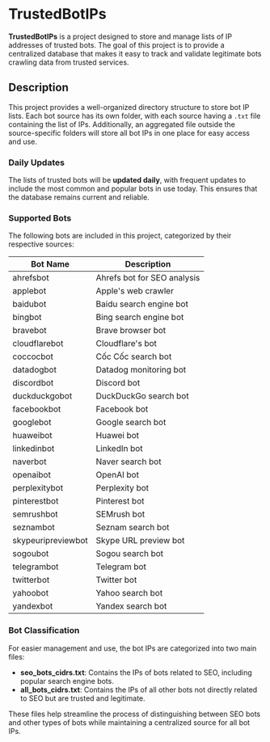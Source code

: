 # TrustedBotIPs

**TrustedBotIPs** is a project designed to store and manage lists of IP addresses of trusted bots. The goal of this project is to provide a centralized database that makes it easy to track and validate legitimate bots crawling data from trusted services.

## Description

This project provides a well-organized directory structure to store bot IP lists. Each bot source has its own folder, with each source having a `.txt` file containing the list of IPs. Additionally, an aggregated file outside the source-specific folders will store all bot IPs in one place for easy access and use.

### Daily Updates

The lists of trusted bots will be **updated daily**, with frequent updates to include the most common and popular bots in use today. This ensures that the database remains current and reliable.

### Supported Bots

The following bots are included in this project, categorized by their respective sources:

| Bot Name            | Description                |
|---------------------|----------------------------|
| ahrefsbot           | Ahrefs bot for SEO analysis |
| applebot            | Apple's web crawler        |
| baidubot            | Baidu search engine bot    |
| bingbot             | Bing search engine bot     |
| bravebot            | Brave browser bot          |
| cloudflarebot       | Cloudflare's bot           |
| coccocbot           | Cốc Cốc search bot         |
| datadogbot          | Datadog monitoring bot     |
| discordbot          | Discord bot                |
| duckduckgobot       | DuckDuckGo search bot      |
| facebookbot         | Facebook bot               |
| googlebot           | Google search bot          |
| huaweibot           | Huawei bot                 |
| linkedinbot         | LinkedIn bot               |
| naverbot            | Naver search bot           |
| openaibot           | OpenAI bot                 |
| perplexitybot       | Perplexity bot             |
| pinterestbot        | Pinterest bot              |
| semrushbot          | SEMrush bot                |
| seznambot           | Seznam search bot          |
| skypeuripreviewbot  | Skype URL preview bot      |
| sogoubot            | Sogou search bot           |
| telegrambot         | Telegram bot               |
| twitterbot          | Twitter bot                |
| yahoobot            | Yahoo search bot           |
| yandexbot           | Yandex search bot          |

### Bot Classification

For easier management and use, the bot IPs are categorized into two main files:

- **seo_bots_cidrs.txt**: Contains the IPs of bots related to SEO, including popular search engine bots.
- **all_bots_cidrs.txt**: Contains the IPs of all other bots not directly related to SEO but are trusted and legitimate.

These files help streamline the process of distinguishing between SEO bots and other types of bots while maintaining a centralized source for all bot IPs.
